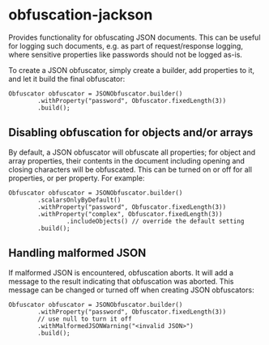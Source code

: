 # obfuscation-jackson

Provides functionality for obfuscating JSON documents. This can be useful for logging such documents, e.g. as part of request/response logging, where sensitive properties like passwords should not be logged as-is.

To create a JSON obfuscator, simply create a builder, add properties to it, and let it build the final obfuscator:

    Obfuscator obfuscator = JSONObfuscator.builder()
            .withProperty("password", Obfuscator.fixedLength(3))
            .build();

## Disabling obfuscation for objects and/or arrays

By default, a JSON obfuscator will obfuscate all properties; for object and array properties, their contents in the document including opening and closing characters will be obfuscated. This can be turned on or off for all properties, or per property. For example:

    Obfuscator obfuscator = JSONObfuscator.builder()
            .scalarsOnlyByDefault()
            .withProperty("password", Obfuscator.fixedLength(3))
            .withProperty("complex", Obfuscator.fixedLength(3))
                    .includeObjects() // override the default setting
            .build();

## Handling malformed JSON

If malformed JSON is encountered, obfuscation aborts. It will add a message to the result indicating that obfuscation was aborted. This message can be changed or turned off when creating JSON obfuscators:

    Obfuscator obfuscator = JSONObfuscator.builder()
            .withProperty("password", Obfuscator.fixedLength(3))
            // use null to turn it off
            .withMalformedJSONWarning("<invalid JSON>")
            .build();
